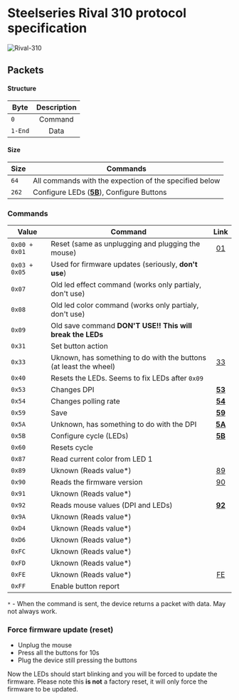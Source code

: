 # Steelseries Rival 310 protocol specification

![Rival-310](https://i.imgur.com/G1JrZZ2.png)

## Packets

#### Structure
Byte | Description
--- | :---:
`0` | Command
`1-End` | Data

#### Size
Size | Commands
--- | ---
`64` | All commands with the expection of the specified below
`262` | Configure LEDs ([**5B**](https://github.com/FFY00/rival310-re/blob/master/5B.md)), Configure Buttons

### Commands

Value | Command | Link
--- | --- | :---:
`0x00 + 0x01` | Reset (same as unplugging and plugging the mouse) | [01](https://github.com/FFY00/rival310-re/blob/master/01.md)
`0x03 + 0x05` | Used for firmware updates (seriously, **don't use**) |
`0x07` | Old led effect command (works only partialy, don't use) |
`0x08` | Old led color command (works only partialy, don't use) |
`0x09` | Old save command **DON'T USE!! This will break the LEDs** |
`0x31` | Set button action |
`0x33` | Uknown, has something to do with the buttons (at least the wheel) | [33](https://github.com/FFY00/rival310-re/blob/master/33.md)
`0x40` | Resets the LEDs. Seems to fix LEDs after `0x09` |
`0x53` | Changes DPI | [**53**](https://github.com/FFY00/rival310-re/blob/master/53.md)
`0x54` | Changes polling rate | [**54**](https://github.com/FFY00/rival310-re/blob/master/54.md)
`0x59` | Save | [**59**](https://github.com/FFY00/rival310-re/blob/master/59.md)
`0x5A` | Unknown, has something to do with the DPI | [**5A**](https://github.com/FFY00/rival310-re/blob/master/5A.md)
`0x5B` | Configure cycle (LEDs) | [**5B**](https://github.com/FFY00/rival310-re/blob/master/5B.md)
`0x60` | Resets cycle |
`0x87` | Read current color from LED 1 |
`0x89` | Uknown (Reads value*) | [89](https://github.com/FFY00/rival310-re/blob/master/89.md)
`0x90` | Reads the firmware version | [90](https://github.com/FFY00/rival310-re/blob/master/90.md)
`0x91` | Uknown (Reads value*) |
`0x92` | Reads mouse values (DPI and LEDs) | [**92**](https://github.com/FFY00/rival310-re/blob/master/92.md)
`0x9A` | Uknown (Reads value*) |
`0xD4` | Uknown (Reads value*) |
`0xD6` | Uknown (Reads value*) |
`0xFC` | Uknown (Reads value*) |
`0xFD` | Uknown (Reads value*) |
`0xFE` | Uknown (Reads value*) | [FE](https://github.com/FFY00/rival310-re/blob/master/FE.md)
`0xFF` | Enable button report |

`*` - When the command is sent, the device returns a packet with data. May not always work.

### Force firmware update (reset)
  * Unplug the mouse
  * Press all the buttons for 10s
  * Plug the device still pressing the buttons

Now the LEDs should start blinking and you will be forced to update the firmware. Please note this **is not** a factory reset, it will only force the firmware to be updated.
